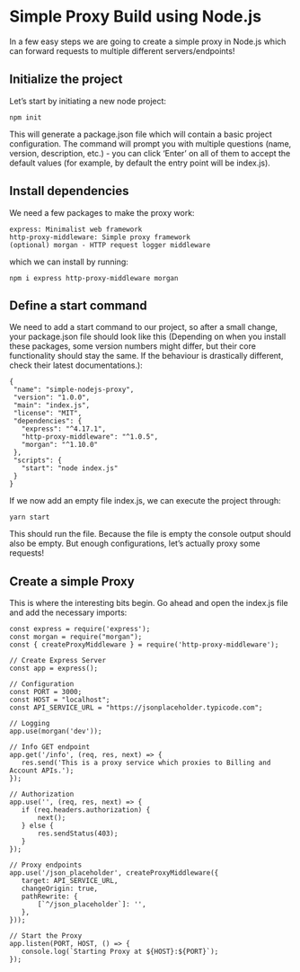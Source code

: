 # Simple Proxy Build using Node.js

In a few easy steps we are going to create a simple proxy in Node.js which can forward requests to multiple different servers/endpoints!

## Initialize the project
Let’s start by initiating a new node project:
```
npm init
```
This will generate a package.json file which will contain a basic project configuration. The command will prompt you with multiple questions (name, version, description, etc.) - you can click ‘Enter’ on all of them to accept the default values (for example, by default the entry point will be index.js).

## Install dependencies

We need a few packages to make the proxy work:

```
express: Minimalist web framework
http-proxy-middleware: Simple proxy framework
(optional) morgan - HTTP request logger middleware
```
which we can install by running:

```
npm i express http-proxy-middleware morgan
```
## Define a start command

We need to add a start command to our project, so after a small change, your package.json file should look like this (Depending on when you install these packages, some version numbers might differ, but their core functionality should stay the same. If the behaviour is drastically different, check their latest documentations.):

```
{
 "name": "simple-nodejs-proxy",
 "version": "1.0.0",
 "main": "index.js",
 "license": "MIT",
 "dependencies": {
   "express": "^4.17.1",
   "http-proxy-middleware": "^1.0.5",
   "morgan": "^1.10.0"
 },
 "scripts": {
   "start": "node index.js"
 }
}
```
If we now add an empty file index.js, we can execute the project through:

```
yarn start
```
This should run the file. Because the file is empty the console output should also be empty.
But enough configurations, let’s actually proxy some requests!

## Create a simple Proxy

This is where the interesting bits begin. Go ahead and open the index.js file and add the necessary imports:

```
const express = require('express');
const morgan = require("morgan");
const { createProxyMiddleware } = require('http-proxy-middleware');
```

```
// Create Express Server
const app = express();

// Configuration
const PORT = 3000;
const HOST = "localhost";
const API_SERVICE_URL = "https://jsonplaceholder.typicode.com";
```

```
// Logging
app.use(morgan('dev'));
```

```
// Info GET endpoint
app.get('/info', (req, res, next) => {
   res.send('This is a proxy service which proxies to Billing and Account APIs.');
});
```

```
// Authorization
app.use('', (req, res, next) => {
   if (req.headers.authorization) {
       next();
   } else {
       res.sendStatus(403);
   }
});
```
```
// Proxy endpoints
app.use('/json_placeholder', createProxyMiddleware({
   target: API_SERVICE_URL,
   changeOrigin: true,
   pathRewrite: {
       [`^/json_placeholder`]: '',
   },
}));
```
```
// Start the Proxy
app.listen(PORT, HOST, () => {
   console.log(`Starting Proxy at ${HOST}:${PORT}`);
});
```
